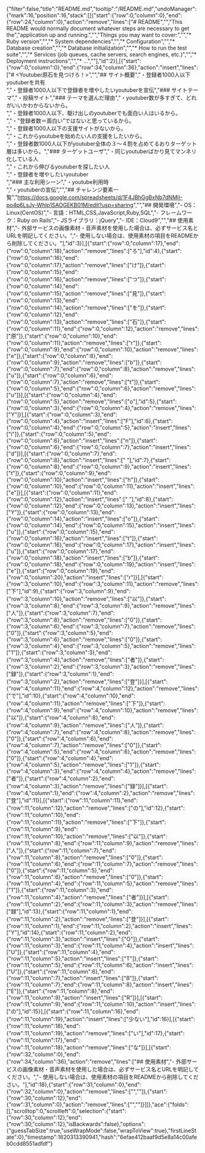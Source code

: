 {"filter":false,"title":"README.md","tooltip":"/README.md","undoManager":{"mark":16,"position":16,"stack":[[{"start":{"row":0,"column":0},"end":{"row":24,"column":0},"action":"remove","lines":["# README","","This README would normally document whatever steps are necessary to get the","application up and running.","","Things you may want to cover:","","* Ruby version","","* System dependencies","","* Configuration","","* Database creation","","* Database initialization","","* How to run the test suite","","* Services (job queues, cache servers, search engines, etc.)","","* Deployment instructions","","* ...",""],"id":2}],[{"start":{"row":0,"column":0},"end":{"row":34,"column":36},"action":"insert","lines":["# <Youtuber原石を見つけろ！>","","## サイト概要","・登録者1000人以下youtuberを共有<br>","・登録者1000人以下で登録者を増やしたいyoutuberを宣伝","### サイトテーマ","・投稿サイト","### テーマを選んだ理由","・youtuber数が多すぎて、どれがいいかわからないから。<br>","・登録者1000人以下、駆け出しのyoutuberでも面白い人はいるから。<br>","・”登録者数＝面白い”ではないと思っているから。<br>","・登録者1000人以下の支援サイトがないから。<br>","・これからyoutubeを始めたい人の支援をしたいから。<br>","・登録者数1000人以下がyoutuber全体の３〜４割を占めてるおりターゲット層は多いから。","### ターゲットユーザ","・同じyoutuberばかり見てマンネリ化している人<br>","・これから伸びるyoutuberを探したい人<br>","・登録者を増やしたいyoutuber<br>","### 主な利用シーン","・youtube利用時<br>","・youtuberの宣伝","","## チャレンジ要素一覧","<https://docs.google.com/spreadsheets/d/1F4JBhGgBxNb7dNMiI-po4p6LsJy-Whlp1SAOGEKB01M/edit?usp=sharing>","","## 開発環境","- OS：Linux(CentOS)","- 言語：HTML,CSS,JavaScript,Ruby,SQL","- フレームワーク：Ruby on Rails","- JSライブラリ：jQuery","- IDE：Cloud9","","## 使用素材","- 外部サービスの画像素材・音声素材を使用した場合は、必ずサービス名とURLを明記してください。","- 使用しない場合は、使用素材の項目をREADMEから削除してください。"],"id":3}],[{"start":{"row":0,"column":17},"end":{"row":0,"column":18},"action":"remove","lines":["ろ"],"id":4},{"start":{"row":0,"column":16},"end":{"row":0,"column":17},"action":"remove","lines":["け"]},{"start":{"row":0,"column":15},"end":{"row":0,"column":16},"action":"remove","lines":["つ"]},{"start":{"row":0,"column":14},"end":{"row":0,"column":15},"action":"remove","lines":["見"]},{"start":{"row":0,"column":13},"end":{"row":0,"column":14},"action":"remove","lines":["を"]},{"start":{"row":0,"column":12},"end":{"row":0,"column":13},"action":"remove","lines":["石"]},{"start":{"row":0,"column":11},"end":{"row":0,"column":12},"action":"remove","lines":["原"]},{"start":{"row":0,"column":10},"end":{"row":0,"column":11},"action":"remove","lines":["r"]},{"start":{"row":0,"column":9},"end":{"row":0,"column":10},"action":"remove","lines":["e"]},{"start":{"row":0,"column":8},"end":{"row":0,"column":9},"action":"remove","lines":["b"]},{"start":{"row":0,"column":7},"end":{"row":0,"column":8},"action":"remove","lines":["u"]},{"start":{"row":0,"column":6},"end":{"row":0,"column":7},"action":"remove","lines":["t"]},{"start":{"row":0,"column":5},"end":{"row":0,"column":6},"action":"remove","lines":["u"]}],[{"start":{"row":0,"column":4},"end":{"row":0,"column":5},"action":"remove","lines":["o"],"id":5},{"start":{"row":0,"column":3},"end":{"row":0,"column":4},"action":"remove","lines":["Y"]}],[{"start":{"row":0,"column":3},"end":{"row":0,"column":4},"action":"insert","lines":["F"],"id":6},{"start":{"row":0,"column":4},"end":{"row":0,"column":5},"action":"insert","lines":["i"]},{"start":{"row":0,"column":5},"end":{"row":0,"column":6},"action":"insert","lines":["n"]},{"start":{"row":0,"column":6},"end":{"row":0,"column":7},"action":"insert","lines":["d"]}],[{"start":{"row":0,"column":7},"end":{"row":0,"column":8},"action":"insert","lines":[" "],"id":7},{"start":{"row":0,"column":8},"end":{"row":0,"column":9},"action":"insert","lines":["t"]},{"start":{"row":0,"column":9},"end":{"row":0,"column":10},"action":"insert","lines":["h"]},{"start":{"row":0,"column":10},"end":{"row":0,"column":11},"action":"insert","lines":["e"]}],[{"start":{"row":0,"column":11},"end":{"row":0,"column":12},"action":"insert","lines":[" "],"id":8},{"start":{"row":0,"column":12},"end":{"row":0,"column":13},"action":"insert","lines":["Y"]},{"start":{"row":0,"column":13},"end":{"row":0,"column":14},"action":"insert","lines":["o"]},{"start":{"row":0,"column":14},"end":{"row":0,"column":15},"action":"insert","lines":["u"]},{"start":{"row":0,"column":15},"end":{"row":0,"column":16},"action":"insert","lines":["t"]},{"start":{"row":0,"column":16},"end":{"row":0,"column":17},"action":"insert","lines":["u"]},{"start":{"row":0,"column":17},"end":{"row":0,"column":18},"action":"insert","lines":["b"]},{"start":{"row":0,"column":18},"end":{"row":0,"column":19},"action":"insert","lines":["e"]},{"start":{"row":0,"column":19},"end":{"row":0,"column":20},"action":"insert","lines":["r"]}],[{"start":{"row":3,"column":10},"end":{"row":3,"column":11},"action":"remove","lines":["下"],"id":9},{"start":{"row":3,"column":9},"end":{"row":3,"column":10},"action":"remove","lines":["以"]},{"start":{"row":3,"column":8},"end":{"row":3,"column":9},"action":"remove","lines":["人"]},{"start":{"row":3,"column":7},"end":{"row":3,"column":8},"action":"remove","lines":["0"]},{"start":{"row":3,"column":6},"end":{"row":3,"column":7},"action":"remove","lines":["0"]},{"start":{"row":3,"column":5},"end":{"row":3,"column":6},"action":"remove","lines":["0"]},{"start":{"row":3,"column":4},"end":{"row":3,"column":5},"action":"remove","lines":["1"]},{"start":{"row":3,"column":3},"end":{"row":3,"column":4},"action":"remove","lines":["者"]},{"start":{"row":3,"column":2},"end":{"row":3,"column":3},"action":"remove","lines":["録"]},{"start":{"row":3,"column":1},"end":{"row":3,"column":2},"action":"remove","lines":["登"]}],[{"start":{"row":4,"column":11},"end":{"row":4,"column":12},"action":"remove","lines":["で"],"id":10},{"start":{"row":4,"column":10},"end":{"row":4,"column":11},"action":"remove","lines":["下"]},{"start":{"row":4,"column":9},"end":{"row":4,"column":10},"action":"remove","lines":["以"]},{"start":{"row":4,"column":8},"end":{"row":4,"column":9},"action":"remove","lines":["人"]},{"start":{"row":4,"column":7},"end":{"row":4,"column":8},"action":"remove","lines":["0"]},{"start":{"row":4,"column":6},"end":{"row":4,"column":7},"action":"remove","lines":["0"]},{"start":{"row":4,"column":5},"end":{"row":4,"column":6},"action":"remove","lines":["0"]},{"start":{"row":4,"column":4},"end":{"row":4,"column":5},"action":"remove","lines":["1"]},{"start":{"row":4,"column":3},"end":{"row":4,"column":4},"action":"remove","lines":["者"]},{"start":{"row":4,"column":2},"end":{"row":4,"column":3},"action":"remove","lines":["録"]}],[{"start":{"row":4,"column":1},"end":{"row":4,"column":2},"action":"remove","lines":["登"],"id":11}],[{"start":{"row":11,"column":11},"end":{"row":11,"column":12},"action":"remove","lines":["の"],"id":12},{"start":{"row":11,"column":10},"end":{"row":11,"column":11},"action":"remove","lines":["下"]},{"start":{"row":11,"column":9},"end":{"row":11,"column":10},"action":"remove","lines":["以"]},{"start":{"row":11,"column":8},"end":{"row":11,"column":9},"action":"remove","lines":["人"]},{"start":{"row":11,"column":7},"end":{"row":11,"column":8},"action":"remove","lines":["0"]},{"start":{"row":11,"column":6},"end":{"row":11,"column":7},"action":"remove","lines":["0"]},{"start":{"row":11,"column":5},"end":{"row":11,"column":6},"action":"remove","lines":["0"]},{"start":{"row":11,"column":4},"end":{"row":11,"column":5},"action":"remove","lines":["1"]},{"start":{"row":11,"column":3},"end":{"row":11,"column":4},"action":"remove","lines":["者"]}],[{"start":{"row":11,"column":2},"end":{"row":11,"column":3},"action":"remove","lines":["録"],"id":13},{"start":{"row":11,"column":1},"end":{"row":11,"column":2},"action":"remove","lines":["登"]}],[{"start":{"row":11,"column":1},"end":{"row":11,"column":2},"action":"insert","lines":["Y"],"id":14},{"start":{"row":11,"column":2},"end":{"row":11,"column":3},"action":"insert","lines":["O"]},{"start":{"row":11,"column":3},"end":{"row":11,"column":4},"action":"insert","lines":["U"]},{"start":{"row":11,"column":4},"end":{"row":11,"column":5},"action":"insert","lines":["T"]},{"start":{"row":11,"column":5},"end":{"row":11,"column":6},"action":"insert","lines":["U"]},{"start":{"row":11,"column":6},"end":{"row":11,"column":7},"action":"insert","lines":["B"]},{"start":{"row":11,"column":7},"end":{"row":11,"column":8},"action":"insert","lines":["E"]},{"start":{"row":11,"column":8},"end":{"row":11,"column":9},"action":"insert","lines":["R"]}],[{"start":{"row":11,"column":9},"end":{"row":11,"column":10},"action":"insert","lines":["の"],"id":15}],[{"start":{"row":11,"column":16},"end":{"row":11,"column":19},"action":"insert","lines":["少ない"],"id":16}],[{"start":{"row":11,"column":18},"end":{"row":11,"column":19},"action":"remove","lines":["い"],"id":17},{"start":{"row":11,"column":17},"end":{"row":11,"column":18},"action":"remove","lines":["な"]}],[{"start":{"row":32,"column":0},"end":{"row":34,"column":36},"action":"remove","lines":["## 使用素材","- 外部サービスの画像素材・音声素材を使用した場合は、必ずサービス名とURLを明記してください。","- 使用しない場合は、使用素材の項目をREADMEから削除してください。"],"id":18},{"start":{"row":31,"column":0},"end":{"row":32,"column":0},"action":"remove","lines":["",""]},{"start":{"row":30,"column":12},"end":{"row":31,"column":0},"action":"remove","lines":["",""]}]]},"ace":{"folds":[],"scrolltop":0,"scrollleft":0,"selection":{"start":{"row":30,"column":12},"end":{"row":30,"column":12},"isBackwards":false},"options":{"guessTabSize":true,"useWrapMode":false,"wrapToView":true},"firstLineState":0},"timestamp":1620313390941,"hash":"6efae412baaf9d5e8a14c00afeb0cdd8551adfdf"}